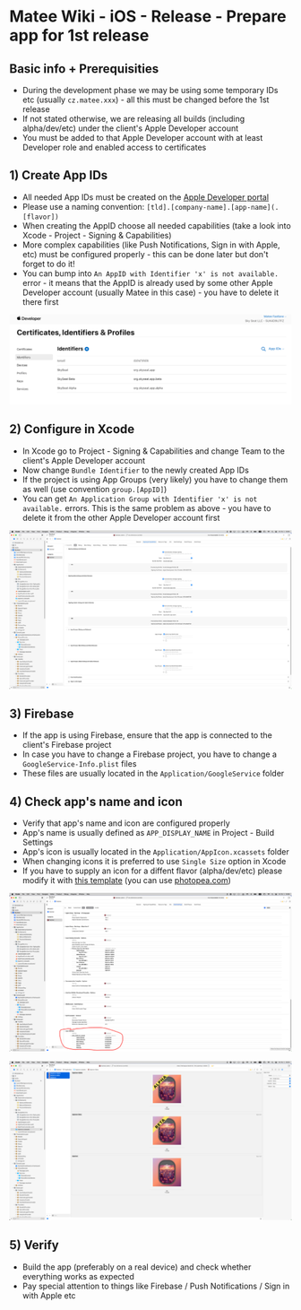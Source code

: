 # Matee Wiki - iOS - Release - Prepare app for 1st release

## Basic info + Prerequisities
- During the development phase we may be using some temporary IDs etc (usually `cz.matee.xxx`) - all this must be changed before the 1st release
- If not stated otherwise, we are releasing all builds (including alpha/dev/etc) under the client's Apple Developer account
- You must be added to that Apple Developer account with at least Developer role and enabled access to certificates

## 1) Create App IDs
- All needed App IDs must be created on the [Apple Developer portal](https://developer.apple.com/account/resources)
- Please use a naming convention: `[tld].[company-name].[app-name](.[flavor])`
- When creating the AppID choose all needed capabilities (take a look into Xcode - Project - Signing & Capabilities)
- More complex capabilities (like Push Notifications, Sign in with Apple, etc) must be configured properly - this can be done later but don't forget to do it!
- You can bump into `An AppID with Identifier 'x' is not available.` error - it means that the AppID is already used by some other Apple Developer account (usually Matee in this case) - you have to delete it there first

![app-id](img/app-id.png)

## 2) Configure in Xcode
- In Xcode go to Project - Signing & Capabilities and change Team to the client's Apple Developer account
- Now change `Bundle Identifier` to the newly created App IDs
- If the project is using App Groups (very likely) you have to change them as well (use convention `group.[AppID]`)
- You can get `An Application Group with Identifier 'x' is not available.` errors. This is the same problem as above - you have to delete it from the other Apple Developer account first

![app-id](img/xcode.png)

## 3) Firebase
- If the app is using Firebase, ensure that the app is connected to the client's Firebase project
- In case you have to change a Firebase project, you have to change a `GoogleService-Info.plist` files
- These files are usually located in the `Application/GoogleService` folder

## 4) Check app's name and icon
- Verify that app's name and icon are configured properly
- App's name is usually defined as `APP_DISPLAY_NAME` in Project - Build Settings
- App's icon is usually located in the `Application/AppIcon.xcassets` folder
- When changing icons it is preferred to use `Single Size` option in Xcode
- If you have to supply an icon for a diffent flavor (alpha/dev/etc) please modify it with [this template](img/1024.psd) (you can use [photopea.com](https://www.photopea.com/))

![app-name](img/app-name.png)

![app-icon](img/app-icon.png)

## 5) Verify
- Build the app (preferably on a real device) and check whether everything works as expected
- Pay special attention to things like Firebase / Push Notifications / Sign in with Apple etc
